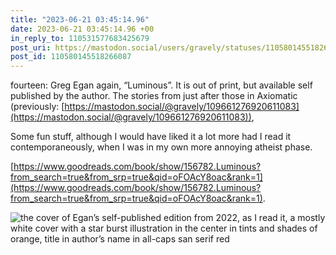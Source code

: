```yaml
---
title: "2023-06-21 03:45:14.96"
date: 2023-06-21 03:45:14.96 +00
in_reply_to: 110531577683425679
post_uri: https://mastodon.social/users/gravely/statuses/110580145518266087
post_id: 110580145518266087
---
```

fourteen: Greg Egan again, “Luminous”. It is out of print, but available self published by the author. The stories from just after those in Axiomatic (previously: [https://mastodon.social/@gravely/109661276920611083](https://mastodon.social/@gravely/109661276920611083)),

Some fun stuff, although I would have liked it a lot more had I read it contemporaneously, when I was in my own more annoying atheist phase.

[https://www.goodreads.com/book/show/156782.Luminous?from_search=true&from_srp=true&qid=oFOAcY8oac&rank=1](https://www.goodreads.com/book/show/156782.Luminous?from_search=true&from_srp=true&qid=oFOAcY8oac&rank=1).


![the cover of Egan’s self-published edition from 2022, as I read it, a mostly white cover with a star burst illustration in the center in tints and shades of orange, title in author’s name in all-caps san serif red](/images/110580145186912536.jpeg)

